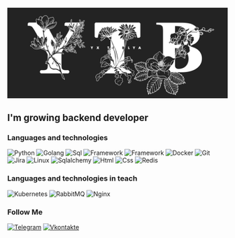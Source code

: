 ![Header](https://github.com/YxTiBlya/YxTiBlya/blob/main/assets/Yx%20Ti%20Blya2.jpg)

## I'm growing backend developer

### Languages and technologies
![Python](https://img.shields.io/badge/-Python-090909?style=for-the-badge&logo=python) 
![Golang](https://img.shields.io/badge/-GOLANG-090909?style=for-the-badge&logo=Go)
![Sql](https://img.shields.io/badge/-PostgreSQL-090909?style=for-the-badge&logo=postgresql)
![Framework](https://img.shields.io/badge/-Flask-090909?style=for-the-badge&logo=flask)
![Framework](https://img.shields.io/badge/-Django-090909?style=for-the-badge&logo=django)
![Docker](https://img.shields.io/badge/-DOCKER-090909?style=for-the-badge&logo=docker)
![Git](https://img.shields.io/badge/-GIT-090909?style=for-the-badge&logo=git)
![Jira](https://img.shields.io/badge/-jira-090909?style=for-the-badge&logo=Jira)
![Linux](https://img.shields.io/badge/-LINUX-090909?style=for-the-badge&logo=linux&logoColor=FFF)
![Sqlalchemy](https://img.shields.io/badge/-SQLALCHEMY-090909?style=for-the-badge)
![Html](https://img.shields.io/badge/-HTML-090909?style=for-the-badge&logo=html5)
![Css](https://img.shields.io/badge/-CSS-090909?style=for-the-badge&logo=css3)
![Redis](https://img.shields.io/badge/-REDIS-090909?style=for-the-badge&logo=redis)

### Languages and technologies in teach
![Kubernetes](https://img.shields.io/badge/-KUBERNETES-090909?style=for-the-badge&logo=kubernetes)
![RabbitMQ](https://img.shields.io/badge/-RABBITMQ-090909?style=for-the-badge&logo=rabbitmq)
![Nginx](https://img.shields.io/badge/-NGINX-090909?style=for-the-badge&logo=nginx&logoColor=11d43e)

### Follow Me
[![Telegram](https://img.shields.io/badge/-TELEGRAM-090909?style=for-the-badge&logo=telegram)](https://t.me/yxtiblya)
[![Vkontakte](https://img.shields.io/badge/-VKONTAKTE-090909?style=for-the-badge&logo=vk&logoColor=4F7DB3)](https://vk.com/yxtiblya)
